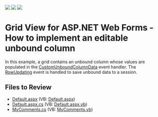 <!-- default badges list -->
![](https://img.shields.io/endpoint?url=https://codecentral.devexpress.com/api/v1/VersionRange/128532534/13.1.4%2B)
[![](https://img.shields.io/badge/Open_in_DevExpress_Support_Center-FF7200?style=flat-square&logo=DevExpress&logoColor=white)](https://supportcenter.devexpress.com/ticket/details/E330)
[![](https://img.shields.io/badge/📖_How_to_use_DevExpress_Examples-e9f6fc?style=flat-square)](https://docs.devexpress.com/GeneralInformation/403183)
<!-- default badges end -->

# Grid View for ASP.NET Web Forms - How to implement an editable unbound column

In this example, a grid contains an unbound column whose values are populated in the [CustomUnboundColumnData](https://docs.devexpress.com/AspNet/DevExpress.Web.ASPxGridView.CustomUnboundColumnData) event handler. The [RowUpdating](https://docs.devexpress.com/AspNet/DevExpress.Web.ASPxGridView.RowUpdating) event is handled to save unbound data to a session.

## Files to Review

* [Default.aspx](./CS/UnboundColumnForCommenting/Default.aspx) (VB: [Default.aspx](./VB/UnboundColumnForCommenting/Default.aspx))
* [Default.aspx.cs](./CS/UnboundColumnForCommenting/Default.aspx.cs) (VB: [Default.aspx.vb](./VB/UnboundColumnForCommenting/Default.aspx.vb))
* [MyComments.cs](./CS/UnboundColumnForCommenting/MyComments.cs) (VB: [MyComments.vb](./VB/UnboundColumnForCommenting/MyComments.vb))
